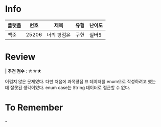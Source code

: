 # Info
|플랫폼|번호|제목|유형|난이도|
|----|----|----|----|----|
|백준|25206|너의 평점은|구현|실버5|

# Review
| **추천 점수** : ☆☆★

어렵지 않은 문제였다. 다만 처음에 과목평점 표 데이터를 enum으로 작성하려고 했는데 잘못된 생각이었다. enum case는 String 데이터로 접근할 수 없다.

# To Remember
  \-
